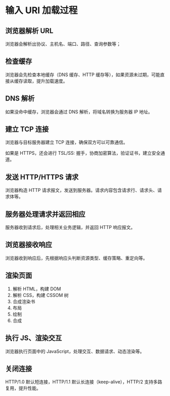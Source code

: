 # 输入 URl 加载过程

## 浏览器解析 URL

浏览器会解析出协议、主机名、端口、路径、查询参数等；

## 检查缓存

浏览器会先检查本地缓存（DNS 缓存、HTTP 缓存等），如果资源未过期，可能直接从缓存读取，提升加载速度。

## DNS 解析

如果没命中缓存，浏览器会通过 DNS 解析，将域名转换为服务器 IP 地址。

## 建立 TCP 连接

浏览器与目标服务器建立 TCP 连接，确保双方可以可靠通信。

如果是 HTTPS，还会进行 TSL/SS: 握手，协商加密算法，验证证书，建立安全通道。

## 发送 HTTP/HTTPS 请求

浏览器构造 HTTP 请求报文，发送到服务器。请求内容包含请求行、请求头、请求体等。

## 服务器处理请求并返回相应

服务器收到请求后，处理相关业务逻辑，并返回 HTTP 响应报文。

## 浏览器接收响应

浏览器收到响应后，先根据响应头判断资源类型、缓存策略、重定向等。

## 渲染页面

1. 解析 HTML，构建 DOM
2. 解析 CSS，构建 CSSOM 树
3. 合成渲染书
4. 布局
5. 绘制
6. 合成

## 执行 JS、渲染交互

浏览器执行页面中的 JavaScript，处理交互、数据请求、动态渲染等。

## 关闭连接

HTTP/1.0 默认短连接，HTTP/1.1 默认长连接（keep-alive），HTTP/2 支持多路复用，提升性能。
